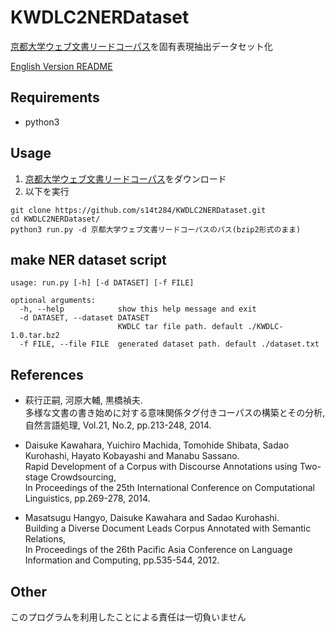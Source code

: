 # KWDLC2NERDataset
[京都大学ウェブ文書リードコーパス](http://nlp.ist.i.kyoto-u.ac.jp/index.php?KWDLC)を固有表現抽出データセット化

[English Version README](https://github.com/s14t284/KWDLC2NERDataset/blob/master/README.en.md)

## Requirements

- python3


## Usage

1. [京都大学ウェブ文書リードコーパス](http://nlp.ist.i.kyoto-u.ac.jp/nl-resource/KWDLC/download\_kwdlc.cgi)をダウンロード
2. 以下を実行

```
git clone https://github.com/s14t284/KWDLC2NERDataset.git
cd KWDLC2NERDataset/
python3 run.py -d 京都大学ウェブ文書リードコーパスのパス(bzip2形式のまま)
```


## make NER dataset script

```
usage: run.py [-h] [-d DATASET] [-f FILE]

optional arguments:
  -h, --help            show this help message and exit
  -d DATASET, --dataset DATASET
                        KWDLC tar file path. default ./KWDLC-1.0.tar.bz2
  -f FILE, --file FILE  generated dataset path. default ./dataset.txt
```


## References

- 萩行正嗣, 河原大輔, 黒橋禎夫.  
多様な文書の書き始めに対する意味関係タグ付きコーパスの構築とその分析,  
自然言語処理, Vol.21, No.2, pp.213-248, 2014.

- Daisuke Kawahara, Yuichiro Machida, Tomohide Shibata, Sadao Kurohashi, Hayato Kobayashi and Manabu Sassano.  
Rapid Development of a Corpus with Discourse Annotations using Two-stage Crowdsourcing,  
In Proceedings of the 25th International Conference on Computational Linguistics, pp.269-278, 2014.

- Masatsugu Hangyo, Daisuke Kawahara and Sadao Kurohashi.  
Building a Diverse Document Leads Corpus Annotated with Semantic Relations,  
In Proceedings of the 26th Pacific Asia Conference on Language Information and Computing, pp.535-544, 2012.


## Other

このプログラムを利用したことによる責任は一切負いません
